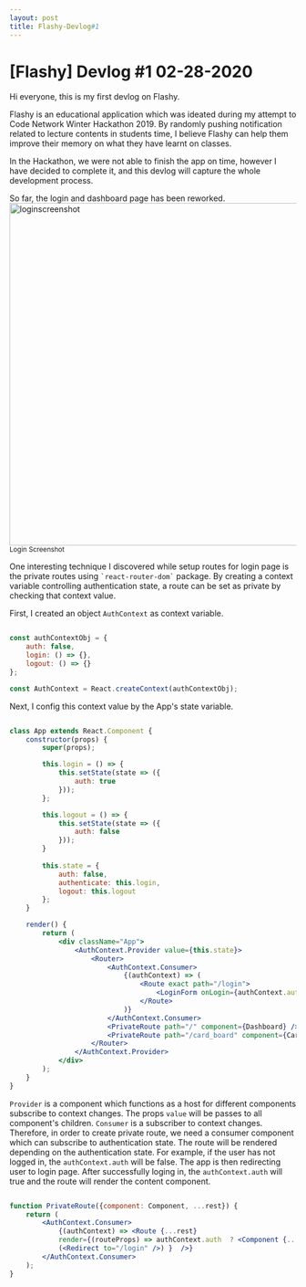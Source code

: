 ```yaml
---
layout: post
title: Flashy-Devlog#1
---
```


# [Flashy] Devlog #1 02-28-2020

Hi everyone, this is my first devlog on Flashy.

Flashy is an educational application which was ideated during my attempt to Code Network Winter Hackathon 2019. By randomly pushing notification related to lecture contents in students time, I believe Flashy can help them improve their memory on what they have learnt on classes.

In the Hackathon, we were not able to finish the app on time, however I have decided to complete it, and this devlog will capture the whole development process.

So far, the login and dashboard page has been reworked. 
<br>
<img src="{{ site.baseurl }}/assets/login_screenshot.png" alt="loginscreenshot" width="600" />
<small>Login Screenshot</small>
<br>

One interesting technique I discovered while setup routes for login page is the private routes using `` `react-router-dom` `` package. By creating a context variable controlling authentication state, a route can be set as private by checking that context value.

First, I created an object ```AuthContext``` as context variable.

~~~ javascript

const authContextObj = {
    auth: false,
    login: () => {},
    logout: () => {}
};

const AuthContext = React.createContext(authContextObj);
~~~

Next, I config this context value by the App's state variable.
~~~ jsx

class App extends React.Component {
	constructor(props) {
		super(props);

		this.login = () => {
			this.setState(state => ({
				auth: true
			}));
		};

		this.logout = () => {
			this.setState(state => ({
				auth: false
			}));
		}
		
		this.state = {
			auth: false,
			authenticate: this.login,
			logout: this.logout
		};
	}

    render() {
		return (
			<div className="App">
				<AuthContext.Provider value={this.state}>
					<Router>
						<AuthContext.Consumer>
							{(authContext) => (
								<Route exact path="/login">
									<LoginForm onLogin={authContext.authenticate} />
								</Route>
							)}
						</AuthContext.Consumer>
						<PrivateRoute path="/" component={Dashboard} />
						<PrivateRoute path="/card_board" component={CardScreen} /> 
					</Router>
				</AuthContext.Provider>
			</div>
		);
	}
}
~~~

```Provider``` is a component which functions as a host for different components subscribe to context changes. The props ```value``` will be passes to all component's children. 
```Consumer``` is a subscriber to context changes. Therefore, in order to create private route, we need a consumer component which can subscribe to authentication state. The route will be rendered depending on the authentication state. For example, if the user has not logged in, the ```authContext.auth``` will be false. The app is then redirecting user to login page. After successfully loging in, the ```authContext.auth``` will true and the route will render the content component. 


~~~ jsx

function PrivateRoute({component: Component, ...rest}) {
	return (
		<AuthContext.Consumer>
			{(authContext) => <Route {...rest}
			render={(routeProps) => authContext.auth  ? <Component {...routeProps} />: 
			(<Redirect to="/login" />) }  />}
		</AuthContext.Consumer>
	);
}

~~~



<!-- <br>
<img src="/assets/dashboard_screenshot.png" alt="dashboardscreenshot" width="600" />
<small>Dashboard Screenshot</small> -->



